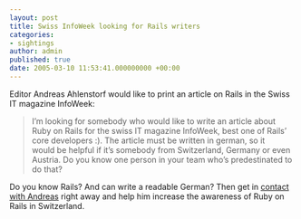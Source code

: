 ```yaml
---
layout: post
title: Swiss InfoWeek looking for Rails writers
categories:
- sightings
author: admin
published: true
date: 2005-03-10 11:53:41.000000000 +00:00
---
```

<p>Editor Andreas Ahlenstorf would like to print an article on Rails in the Swiss IT magazine InfoWeek:</p>
<blockquote>I&#8217;m looking for somebody who would like to write an article about<br />
Ruby on Rails for the swiss IT magazine InfoWeek, best one of Rails&#8217;<br />
core developers :). The article must be written in german, so it<br />
would be helpful if it&#8217;s somebody from Switzerland, Germany or even<br />
Austria. Do you know one person in your team who&#8217;s predestinated to<br />
do that?</blockquote>
<p>Do you know Rails? And can write a readable German? Then get in <a href="mailto:rails-iw@sopic.com">contact with Andreas</a> right away and help him increase the awareness of Ruby on Rails in Switzerland.</p>